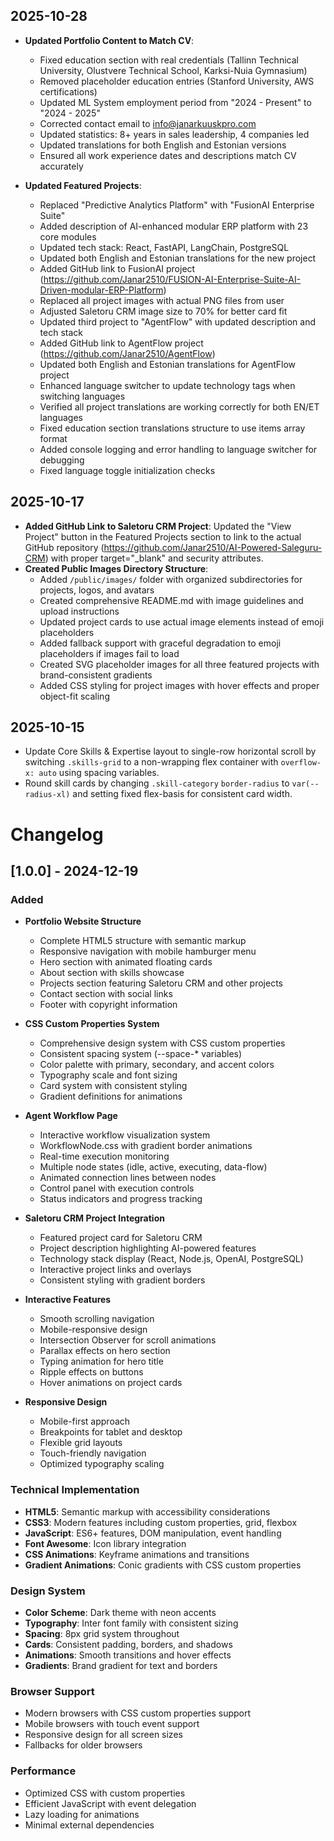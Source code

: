 ## 2025-10-28
- **Updated Portfolio Content to Match CV**:
  - Fixed education section with real credentials (Tallinn Technical University, Olustvere Technical School, Karksi-Nuia Gymnasium)
  - Removed placeholder education entries (Stanford University, AWS certifications)
  - Updated ML System employment period from "2024 - Present" to "2024 - 2025"
  - Corrected contact email to info@janarkuuskpro.com
  - Updated statistics: 8+ years in sales leadership, 4 companies led
  - Updated translations for both English and Estonian versions
  - Ensured all work experience dates and descriptions match CV accurately

- **Updated Featured Projects**:
  - Replaced "Predictive Analytics Platform" with "FusionAI Enterprise Suite"
  - Added description of AI-enhanced modular ERP platform with 23 core modules
  - Updated tech stack: React, FastAPI, LangChain, PostgreSQL
  - Updated both English and Estonian translations for the new project
  - Added GitHub link to FusionAI project (https://github.com/Janar2510/FUSION-AI-Enterprise-Suite-AI-Driven-modular-ERP-Platform)
  - Replaced all project images with actual PNG files from user
  - Adjusted Saletoru CRM image size to 70% for better card fit
  - Updated third project to "AgentFlow" with updated description and tech stack
  - Added GitHub link to AgentFlow project (https://github.com/Janar2510/AgentFlow)
  - Updated both English and Estonian translations for AgentFlow project
  - Enhanced language switcher to update technology tags when switching languages
  - Verified all project translations are working correctly for both EN/ET languages
  - Fixed education section translations structure to use items array format
  - Added console logging and error handling to language switcher for debugging
  - Fixed language toggle initialization checks

## 2025-10-17
- **Added GitHub Link to Saletoru CRM Project**: Updated the "View Project" button in the Featured Projects section to link to the actual GitHub repository (https://github.com/Janar2510/AI-Powered-Saleguru-CRM) with proper target="_blank" and security attributes.
- **Created Public Images Directory Structure**: 
  - Added `/public/images/` folder with organized subdirectories for projects, logos, and avatars
  - Created comprehensive README.md with image guidelines and upload instructions
  - Updated project cards to use actual image elements instead of emoji placeholders
  - Added fallback support with graceful degradation to emoji placeholders if images fail to load
  - Created SVG placeholder images for all three featured projects with brand-consistent gradients
  - Added CSS styling for project images with hover effects and proper object-fit scaling

## 2025-10-15
- Update Core Skills & Expertise layout to single-row horizontal scroll by switching `.skills-grid` to a non-wrapping flex container with `overflow-x: auto` using spacing variables.
- Round skill cards by changing `.skill-category` `border-radius` to `var(--radius-xl)` and setting fixed flex-basis for consistent card width.
# Changelog

## [1.0.0] - 2024-12-19

### Added
- **Portfolio Website Structure**
  - Complete HTML5 structure with semantic markup
  - Responsive navigation with mobile hamburger menu
  - Hero section with animated floating cards
  - About section with skills showcase
  - Projects section featuring Saletoru CRM and other projects
  - Contact section with social links
  - Footer with copyright information

- **CSS Custom Properties System**
  - Comprehensive design system with CSS custom properties
  - Consistent spacing system (--space-* variables)
  - Color palette with primary, secondary, and accent colors
  - Typography scale and font sizing
  - Card system with consistent styling
  - Gradient definitions for animations

- **Agent Workflow Page**
  - Interactive workflow visualization system
  - WorkflowNode.css with gradient border animations
  - Real-time execution monitoring
  - Multiple node states (idle, active, executing, data-flow)
  - Animated connection lines between nodes
  - Control panel with execution controls
  - Status indicators and progress tracking

- **Saletoru CRM Project Integration**
  - Featured project card for Saletoru CRM
  - Project description highlighting AI-powered features
  - Technology stack display (React, Node.js, OpenAI, PostgreSQL)
  - Interactive project links and overlays
  - Consistent styling with gradient borders

- **Interactive Features**
  - Smooth scrolling navigation
  - Mobile-responsive design
  - Intersection Observer for scroll animations
  - Parallax effects on hero section
  - Typing animation for hero title
  - Ripple effects on buttons
  - Hover animations on project cards

- **Responsive Design**
  - Mobile-first approach
  - Breakpoints for tablet and desktop
  - Flexible grid layouts
  - Touch-friendly navigation
  - Optimized typography scaling

### Technical Implementation
- **HTML5**: Semantic markup with accessibility considerations
- **CSS3**: Modern features including custom properties, grid, flexbox
- **JavaScript**: ES6+ features, DOM manipulation, event handling
- **Font Awesome**: Icon library integration
- **CSS Animations**: Keyframe animations and transitions
- **Gradient Animations**: Conic gradients with CSS custom properties

### Design System
- **Color Scheme**: Dark theme with neon accents
- **Typography**: Inter font family with consistent sizing
- **Spacing**: 8px grid system throughout
- **Cards**: Consistent padding, borders, and shadows
- **Animations**: Smooth transitions and hover effects
- **Gradients**: Brand gradient for text and borders

### Browser Support
- Modern browsers with CSS custom properties support
- Mobile browsers with touch event support
- Responsive design for all screen sizes
- Fallbacks for older browsers

### Performance
- Optimized CSS with custom properties
- Efficient JavaScript with event delegation
- Lazy loading for animations
- Minimal external dependencies
